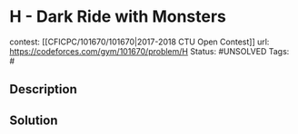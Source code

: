 # H - Dark Ride with Monsters

contest: [[CFICPC/101670/101670|2017-2018 CTU Open Contest]]
url: https://codeforces.com/gym/101670/problem/H
Status: #UNSOLVED
Tags: #

## Description

## Solution

